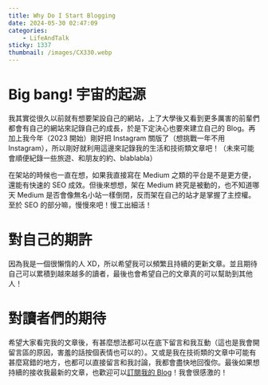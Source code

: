 ```yaml
---
title: Why Do I Start Blogging
date: 2024-05-30 02:47:09
categories:
    - LifeAndTalk
sticky: 1337
thumbnail: /images/CX330.webp
---
```


# Big bang! 宇宙的起源

我其實從很久以前就有想要架設自己的網站，上了大學後又看到更多厲害的前輩們都會有自己的網站來記錄自己的成長，於是下定決心也要來建立自己的 Blog。再加上我今年（2023 開始）剛好把 Instagram 關版了（想挑戰一年不用 Instagram），所以剛好就利用這邊來記錄我的生活和技術類文章吧！（未來可能會順便紀錄一些旅遊、和朋友的約、blablabla）

在架站的時候也一直在想，如果我直接寫在 Medium 之類的平台是不是更方便，還能有快速的 SEO 成效。但後來想想，架在 Medium 終究是被動的，也不知道哪天 Medium 是否會像無名小站一樣倒閉，反而架在自己的站才是掌握了主控權。至於 SEO 的部分嘛，慢慢來吧！慢工出細活！

# 對自己的期許

因為我是一個很懶惰的人 XD，所以希望我可以頻繁且持續的更新文章。並且期待自己可以累積到越來越多的讀者，最後也會希望自己的文章真的可以幫助到其他人！

# 對讀者們的期待

希望大家看完我的文章後，有甚麼想法都可以在底下留言和我互動（這也是我會開留言區的原因，害羞的話按個表情也可以的）。又或是我在技術類的文章中可能有甚麼寫錯的地方，也都可以直接留言和我討論，我都會盡快地回復你。最後如果想持續的接收我最新的文章，也歡迎可以[訂閱我的 Blog](https://cx330.tw/subscribe)！我會很感激的！

